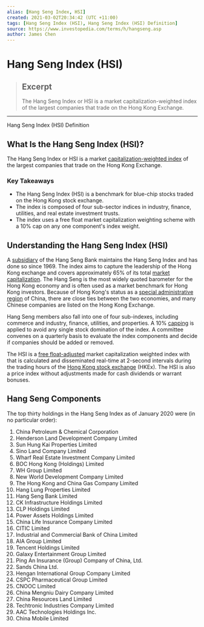 ```yaml
---
alias: [Hang Seng Index, HSI]
created: 2021-03-02T20:34:42 (UTC +11:00)
tags: [Hang Seng Index (HSI), Hang Seng Index (HSI) Definition]
source: https://www.investopedia.com/terms/h/hangseng.asp
author: James Chen
---
```


# Hang Seng Index (HSI)

> ## Excerpt
> The Hang Seng Index or HSI is a market capitalization-weighted index of the largest companies that trade on the Hong Kong Exchange.

---

Hang Seng Index (HSI) Definition
## What Is the Hang Seng Index (HSI)?

The Hang Seng Index or HSI is a market [capitalization-weighted index](https://www.investopedia.com/terms/c/capitalizationweightedindex.asp) of the largest companies that trade on the Hong Kong Exchange.

### Key Takeaways

-   The Hang Seng Index (HSI) is a benchmark for blue-chip stocks traded on the Hong Kong stock exchange.
-   The index is composed of four sub-sector indices in industry, finance, utilities, and real estate investment trusts.
-   The index uses a free float market capitalization weighting scheme with a 10% cap on any one component's index weight.

## Understanding the Hang Seng Index (HSI)

A [subsidiary](https://www.investopedia.com/terms/s/subsidiary.asp) of the Hang Seng Bank maintains the Hang Seng Index and has done so since 1969. The index aims to capture the leadership of the Hong Kong exchange and covers approximately 65% of its total [market capitalization](https://www.investopedia.com/terms/m/marketcapitalization.asp). The Hang Seng is the most widely quoted barometer for the Hong Kong economy and is often used as a market benchmark for Hong Kong investors. Because of Hong Kong's status as a [special administrative region](https://www.investopedia.com/terms/s/special-administrative-region.asp) of China, there are close ties between the two economies, and many Chinese companies are listed on the Hong Kong Exchange.

Hang Seng members also fall into one of four sub-indexes, including commerce and industry, finance, utilities, and properties. A 10% [capping](https://www.investopedia.com/terms/c/capped-index.asp) is applied to avoid any single stock domination of the index. A committee convenes on a quarterly basis to evaluate the index components and decide if companies should be added or removed.

The HSI is a [free float-adjusted](https://www.investopedia.com/terms/f/freefloatmethodology.asp) market capitalization weighted index with that is calculated and disseminated real-time at 2-second intervals during the trading hours of the [Hong Kong stock exchange](https://www.investopedia.com/terms/h/hkex.asp) (HKEx). The HSI is also a price index without adjustments made for cash dividends or warrant bonuses.

## Hang Seng Components

The top thirty holdings in the Hang Seng Index as of January 2020 were (in no particular order):

1.  China Petroleum & Chemical Corporation
2.  Henderson Land Development Company Limited
3.  Sun Hung Kai Properties Limited
4.  Sino Land Company Limited
5.  Wharf Real Estate Investment Company Limited
6.  BOC Hong Kong (Holdings) Limited
7.  WH Group Limited
8.  New World Development Company Limited
9.  The Hong Kong and China Gas Company Limited
10.  Hang Lung Properties Limited
11.  Hang Seng Bank Limited
12.  CK Infrastructure Holdings Limited
13.  CLP Holdings Limited
14.  Power Assets Holdings Limited
15.  China Life Insurance Company Limited
16.  CITIC Limited
17.  Industrial and Commercial Bank of China Limited
18.  AIA Group Limited
19.  Tencent Holdings Limited
20.  Galaxy Entertainment Group Limited
21.  Ping An Insurance (Group) Company of China, Ltd.
22.  Sands China Ltd.
23.  Hengan International Group Company Limited
24.  CSPC Pharmaceutical Group Limited
25.  CNOOC Limited
26.  China Mengniu Dairy Company Limited
27.  China Resources Land Limited
28.  Techtronic Industries Company Limited
29.  AAC Technologies Holdings Inc.
30.  China Mobile Limited
